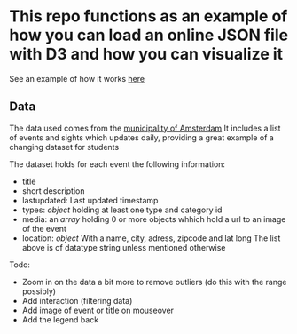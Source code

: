 # This repo functions as an example of how you can load an online JSON file with D3 and how you can visualize it

See an example of how it works [here](https://razpudding.github.io/fed3-d3events/index.html)

## Data
The data used comes from the [municipality of Amsterdam](https://data.amsterdam.nl/#?dte=catalogus%2Fapi%2F3%2Faction%2Fpackage_show%3Fid%3Dd7a4c93c-0d7f-4d39-82d4-5f50eaffa624&dtfs=T&dsf=res_format::JSON&mpb=topografie&mpz=11&mpv=52.3731081:4.8932945)
It includes a list of events and sights which updates
 daily, providing a great example of a changing dataset
  for students

The dataset holds for each event the following information:
* title 
* short description
* lastupdated: Last updated timestamp
* types: _object_ holding at least one type and category id
* media: an _array_ holding 0 or more objects whhich hold
a url to an image of the event
* location: _object_ With a name, city, adress, zipcode and lat long
The list above is of datatype string unless mentioned otherwise

Todo:
* Zoom in on the data a bit more to remove outliers (do this with the range possibly)
* Add interaction (filtering data)
* Add image of event or title on mouseover
* Add the legend back